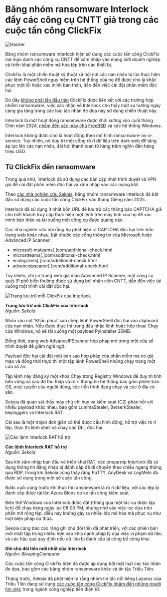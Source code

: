 # Băng nhóm ransomware Interlock đẩy các công cụ CNTT giả trong các cuộc tấn công ClickFix

![Hacker](https://www.bleepstatic.com/content/hl-images/2022/10/04/hacker-arms-raised-brighter.jpg)

Băng nhóm ransomware Interlock hiện sử dụng các cuộc tấn công ClickFix mà mạo danh các công cụ CNTT để xâm nhập vào mạng lưới doanh nghiệp và triển khai phần mềm mã hóa tệp trên các thiết bị.

ClickFix là một chiến thuật kỹ thuật xã hội nơi các nạn nhân bị lừa thực hiện các lệnh PowerShell nguy hiểm trên hệ thống của họ để được cho là khắc phục một lỗi hoặc xác minh bản thân, dẫn đến việc cài đặt phần mềm độc hại.

Dù đây [không phải lần đầu tiên](https://www.bleepingcomputer.com/news/security/fake-google-chrome-errors-trick-you-into-running-malicious-powershell-scripts/) ClickFix được liên kết với các trường hợp nhiễm ransomware, việc xác nhận về Interlock cho thấy một xu hướng ngày càng gia tăng trong các loại tác nhân đe dọa này sử dụng chiến thuật này.

Interlock là một hoạt động ransomware được khởi xướng vào cuối tháng Chín năm 2024, [nhắm đến các máy chủ FreeBSD](https://www.bleepingcomputer.com/news/security/meet-interlock-the-new-ransomware-targeting-freebsd-servers/) và các hệ thống Windows.

Interlock không được cho là hoạt động theo mô hình ransomware-as-a-service. Tuy nhiên, nó duy trì một cổng rò rỉ dữ liệu trên dark web để tăng áp lực lên các nạn nhân, đòi hỏi thanh toán từ hàng trăm nghìn đến hàng triệu USD.

## Từ ClickFix đến ransomware

Trong quá khứ, Interlock đã sử dụng các bản cập nhật trình duyệt và VPN giả để cài đặt phần mềm độc hại và xâm nhập vào các mạng lưới.

Theo [các nhà nghiên cứu Sekoia](https://blog.sekoia.io/interlock-ransomware-evolving-under-the-radar/), băng nhóm ransomware Interlock đã bắt đầu sử dụng các cuộc tấn công ClickFix vào tháng Giêng năm 2025.

Interlock đã sử dụng ít nhất bốn URL để lưu trữ các thông báo CAPTCHA giả cho biết khách truy cập thực hiện một lệnh trên máy tính của họ để xác minh bản thân và tải xuống một công cụ được quảng cáo.

Các nhà nghiên cứu nói rằng họ phát hiện ra CAPTCHA độc hại trên bốn trang web khác nhau, bắt chước các cổng thông tin của Microsoft hoặc Advanced IP Scanner:

* microsoft-msteams\[.\]com/additional-check.html
* microstteams\[.\]com/additional-check.html
* ecologilives\[.\]com/additional-check.html
* advanceipscaner\[.\]com/additional-check.html

Tuy nhiên, chỉ có trang web giả mạo Advanced IP Scanner, một công cụ quét IP phổ biến thường được sử dụng bởi nhân viên CNTT, dẫn đến việc tải xuống một trình cài đặt độc hại.

![Trang lưu trữ mồi ClickFix của Interlock](https://www.bleepstatic.com/images/news/u/1220909/2025/April/clickfix-page.jpg)

**Trang lưu trữ mồi ClickFix của Interlock**  
_Nguồn: Sekoia_

Nhấn vào nút 'Khắc phục' sao chép lệnh PowerShell độc hại vào clipboard của nạn nhân. Nếu được thực thi trong dấu nhắc lệnh hoặc hộp thoại Chạy của Windows, nó sẽ tải xuống một payload PyInstaller 36MB.

Đồng thời, trang web AdvanceIPScanner hợp pháp mở trong một cửa sổ trình duyệt để giảm nghi ngờ.

Payload độc hại cài đặt một bản sao hợp pháp của phần mềm mà nó giả mạo và đồng thời thực thi một tập lệnh PowerShell nhúng chạy trong một cửa sổ ẩn.

Tập lệnh này đăng ký một khóa Chạy trong Registry Windows để duy trì tính bền vững và sau đó thu thập và rò rỉ thông tin hệ thống bao gồm phiên bản OS, mức quyền của người dùng, các tiến trình đang chạy và các ổ đĩa có sẵn.

Sekoia đã quan sát thấy máy chủ chỉ huy và kiểm soát (C2) phản hồi với nhiều payload khác nhau, bao gồm LummaStealer, BerserkStealer, keyloggers và Interlock RAT.

Cái sau là một trojan đơn giản có thể được cấu hình động, hỗ trợ việc rò rỉ tệp, thực thi lệnh shell và chạy các DLL độc hại.

![Các lệnh Interlock RAT hỗ trợ](https://www.bleepstatic.com/images/news/u/1220909/2025/April/rat-commands.jpg)

**Các lệnh Interlock RAT hỗ trợ**  
_Nguồn: Sekoia_

Sau khi xâm nhập ban đầu và triển khai RAT, các оператор Interlock đã sử dụng thông tin đăng nhập bị đánh cắp để di chuyển theo chiều ngang thông qua RDP, trong khi Sekoia cũng thấy rằng PuTTY, AnyDesk và LogMeIn đã được sử dụng trong một số cuộc tấn công.

Bước cuối cùng trước khi thực thi ransomware là rò rỉ dữ liệu, với các tệp bị đánh cắp được tải lên Azure Blobs do kẻ tấn công kiểm soát.

Biến thể Windows của Interlock được đặt (thông qua một tác vụ được lập lịch) để chạy hàng ngày lúc 08:00 PM, nhưng nhờ vào việc lọc dựa trên phần mở rộng tệp, điều này không gây ra nhiều lớp mã hóa mà phục vụ như một biện pháp dư thừa.

Sekoia cũng báo cáo rằng ghi chú đòi tiền đã phát triển, với các phiên bản mới nhất tập trung nhiều hơn vào khía cạnh pháp lý của việc vi phạm dữ liệu và các hậu quả quy định nếu dữ liệu bị đánh cắp bị công bố công khai.

**Ghi chú đòi tiền mới nhất của Interlock**  
_Nguồn: BleepingComputer_

Các cuộc tấn công ClickFix hiện đã được áp dụng bởi một loạt các tác nhân đe dọa, bao gồm các băng nhóm ransomware khác và tin tặc Triều Tiên.

Tháng trước, Sekoia đã phát hiện ra rằng nhóm tin tặc nổi tiếng Lazarus của Triều Tiên đang sử dụng [các cuộc tấn công ClickFix nhắm đến những người tìm việc](https://www.bleepingcomputer.com/news/security/north-korean-hackers-adopt-clickfix-attacks-to-target-crypto-firms/) trong ngành công nghiệp tiền điện tử.